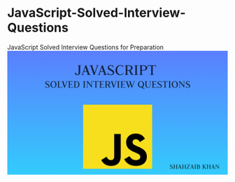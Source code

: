 # JavaScript-Solved-Interview-Questions
JavaScript Solved Interview Questions for Preparation
![CoverImage](JavaScript1.png)

